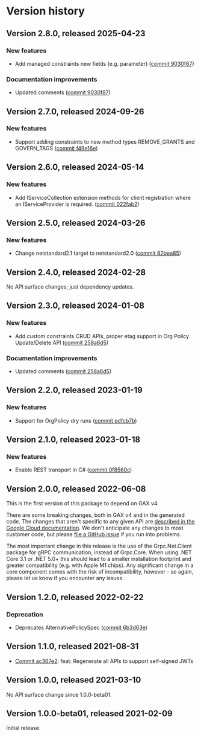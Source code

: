 # Version history

## Version 2.8.0, released 2025-04-23

### New features

- Add managed constraints new fields (e.g. parameter) ([commit 9030f87](https://github.com/googleapis/google-cloud-dotnet/commit/9030f87e6b6cebd588b23b86ba9e24eb1ae11141))

### Documentation improvements

- Updated comments ([commit 9030f87](https://github.com/googleapis/google-cloud-dotnet/commit/9030f87e6b6cebd588b23b86ba9e24eb1ae11141))

## Version 2.7.0, released 2024-09-26

### New features

- Support adding constraints to new method types REMOVE_GRANTS and GOVERN_TAGS ([commit f49e16e](https://github.com/googleapis/google-cloud-dotnet/commit/f49e16e0aff289c5d4932bd6b503ac5e1cf739c8))

## Version 2.6.0, released 2024-05-14

### New features

- Add IServiceCollection extension methods for client registration where an IServiceProvider is required. ([commit 022fab2](https://github.com/googleapis/google-cloud-dotnet/commit/022fab203f28fb9c608972af7f8b83f571ae5694))

## Version 2.5.0, released 2024-03-26

### New features

- Change netstandard2.1 target to netstandard2.0 ([commit 82bea85](https://github.com/googleapis/google-cloud-dotnet/commit/82bea850661975b9750ac30753528cc9d2e05240))

## Version 2.4.0, released 2024-02-28

No API surface changes; just dependency updates.

## Version 2.3.0, released 2024-01-08

### New features

- Add custom constraints CRUD APIs, proper etag support in Org Policy Update/Delete API ([commit 258a6d5](https://github.com/googleapis/google-cloud-dotnet/commit/258a6d53808c793c4c1883da808c75a9ddc39b35))

### Documentation improvements

- Updated comments ([commit 258a6d5](https://github.com/googleapis/google-cloud-dotnet/commit/258a6d53808c793c4c1883da808c75a9ddc39b35))

## Version 2.2.0, released 2023-01-19

### New features

- Support for OrgPolicy dry runs ([commit edfcb7b](https://github.com/googleapis/google-cloud-dotnet/commit/edfcb7b10fc124d1847e4208a68e7aa9b084c547))

## Version 2.1.0, released 2023-01-18

### New features

- Enable REST transport in C# ([commit 0f8560c](https://github.com/googleapis/google-cloud-dotnet/commit/0f8560c840725bf41bc060c8beecafc7d99f38eb))

## Version 2.0.0, released 2022-06-08

This is the first version of this package to depend on GAX v4.

There are some breaking changes, both in GAX v4 and in the generated
code. The changes that aren't specific to any given API are [described in the Google Cloud
documentation](https://cloud.google.com/dotnet/docs/reference/help/breaking-gax4).
We don't anticipate any changes to most customer code, but please [file a
GitHub issue](https://github.com/googleapis/google-cloud-dotnet/issues/new/choose)
if you run into problems.

The most important change in this release is the use of the Grpc.Net.Client package
for gRPC communication, instead of Grpc.Core. When using .NET Core 3.1 or .NET 5.0+
this should lead to a smaller installation footprint and greater compatibility (e.g.
with Apple M1 chips). Any significant change in a core component comes with the risk
of incompatibility, however - so again, please let us know if you encounter any
issues.
## Version 1.2.0, released 2022-02-22

### Deprecation

- Deprecates AlternativePolicySpec ([commit 6b3d63e](https://github.com/googleapis/google-cloud-dotnet/commit/6b3d63e5837e1f09a1cd67a162b95e1d55ec0a95))

## Version 1.1.0, released 2021-08-31

- [Commit ac367e2](https://github.com/googleapis/google-cloud-dotnet/commit/ac367e2): feat: Regenerate all APIs to support self-signed JWTs

## Version 1.0.0, released 2021-03-10

No API surface change since 1.0.0-beta01.

## Version 1.0.0-beta01, released 2021-02-09

Initial release.
